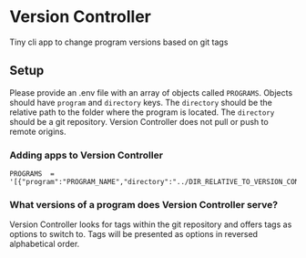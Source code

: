 # Version Controller

Tiny cli app to change program versions based on git tags

## Setup

Please provide an .env file with an array of objects called `PROGRAMS`. Objects should have `program` and `directory` keys. The `directory` should be the relative path to the folder where the program is located.
The `directory` should be a git repository. Version Controller does not pull or push to remote origins.

### Adding apps to Version Controller

    PROGRAMS  = '[{"program":"PROGRAM_NAME","directory":"../DIR_RELATIVE_TO_VERSION_CONTROLLER"}]'

### What versions of a program does Version Controller serve?

Version Controller looks for tags within the git repository and offers tags as options to switch to. 
Tags will be presented as options in reversed alphabetical order.